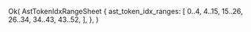 Ok(
    AstTokenIdxRangeSheet {
        ast_token_idx_ranges: [
            0..4,
            4..15,
            15..26,
            26..34,
            34..43,
            43..52,
        ],
    },
)